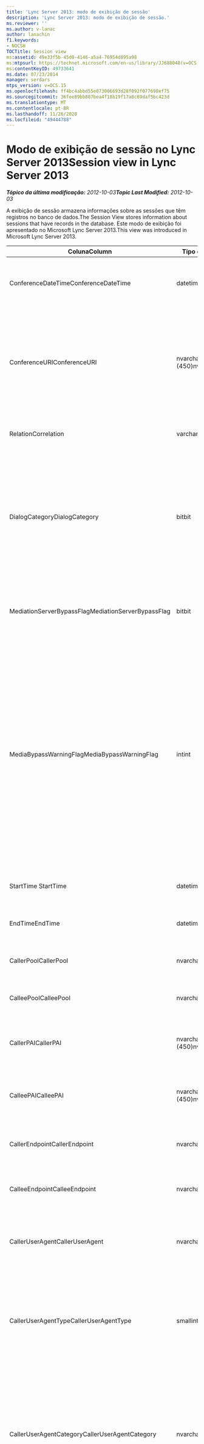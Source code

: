 ```yaml
---
title: 'Lync Server 2013: modo de exibição de sessão'
description: 'Lync Server 2013: modo de exibição de sessão.'
ms.reviewer: ''
ms.author: v-lanac
author: lanachin
f1.keywords:
- NOCSH
TOCTitle: Session view
ms:assetid: 49e33f5b-45d0-4146-a5a4-76954d895a98
ms:mtpsurl: https://technet.microsoft.com/en-us/library/JJ688048(v=OCS.15)
ms:contentKeyID: 49733641
ms.date: 07/23/2014
manager: serdars
mtps_version: v=OCS.15
ms.openlocfilehash: ff4bc4abbd55e073006693d28f092f077698ef75
ms.sourcegitcommit: 36fee89bb887bea4f18b19f17a8c69daf5bc423d
ms.translationtype: MT
ms.contentlocale: pt-BR
ms.lasthandoff: 11/26/2020
ms.locfileid: "49444788"
---
```

# <a name="session-view-in-lync-server-2013"></a><span data-ttu-id="82ec7-103">Modo de exibição de sessão no Lync Server 2013</span><span class="sxs-lookup"><span data-stu-id="82ec7-103">Session view in Lync Server 2013</span></span>

<div data-xmlns="http://www.w3.org/1999/xhtml">

<div class="topic" data-xmlns="http://www.w3.org/1999/xhtml" data-msxsl="urn:schemas-microsoft-com:xslt" data-cs="https://msdn.microsoft.com/">

<div data-asp="https://msdn2.microsoft.com/asp">



</div>

<div id="mainSection">

<div id="mainBody"><span data-ttu-id="82ec7-104">

<span> </span></span><span class="sxs-lookup"><span data-stu-id="82ec7-104">

<span> </span></span></span>

<span data-ttu-id="82ec7-105">_**Tópico da última modificação:** 2012-10-03_</span><span class="sxs-lookup"><span data-stu-id="82ec7-105">_**Topic Last Modified:** 2012-10-03_</span></span>

<span data-ttu-id="82ec7-106">A exibição de sessão armazena informações sobre as sessões que têm registros no banco de dados.</span><span class="sxs-lookup"><span data-stu-id="82ec7-106">The Session View stores information about sessions that have records in the database.</span></span> <span data-ttu-id="82ec7-107">Este modo de exibição foi apresentado no Microsoft Lync Server 2013.</span><span class="sxs-lookup"><span data-stu-id="82ec7-107">This view was introduced in Microsoft Lync Server 2013.</span></span>


<table>
<colgroup>
<col style="width: 33%" />
<col style="width: 33%" />
<col style="width: 33%" />
</colgroup>
<thead>
<tr class="header">
<th><span data-ttu-id="82ec7-108">Coluna</span><span class="sxs-lookup"><span data-stu-id="82ec7-108">Column</span></span></th>
<th><span data-ttu-id="82ec7-109">Tipo de dados</span><span class="sxs-lookup"><span data-stu-id="82ec7-109">Data Type</span></span></th>
<th><span data-ttu-id="82ec7-110">Detalhes</span><span class="sxs-lookup"><span data-stu-id="82ec7-110">Details</span></span></th>
</tr>
</thead>
<tbody>
<tr class="odd">
<td><p><span data-ttu-id="82ec7-111">ConferenceDateTime</span><span class="sxs-lookup"><span data-stu-id="82ec7-111">ConferenceDateTime</span></span></p></td>
<td><p><span data-ttu-id="82ec7-112">datetime</span><span class="sxs-lookup"><span data-stu-id="82ec7-112">datetime</span></span></p></td>
<td><p><span data-ttu-id="82ec7-113">Referenciado da tabela de mídia.</span><span class="sxs-lookup"><span data-stu-id="82ec7-113">Referenced from the MediaLine Table.</span></span></p></td>
</tr>
<tr class="even">
<td><p><span data-ttu-id="82ec7-114">ConferenceURI</span><span class="sxs-lookup"><span data-stu-id="82ec7-114">ConferenceURI</span></span></p></td>
<td><p><span data-ttu-id="82ec7-115">nvarchar (450)</span><span class="sxs-lookup"><span data-stu-id="82ec7-115">nvarchar(450)</span></span></p></td>
<td><p><span data-ttu-id="82ec7-116">URL da conferência se for uma conferência ou caixa de diálogo se for uma sessão ponto a ponto.</span><span class="sxs-lookup"><span data-stu-id="82ec7-116">Conference URI if this is a conference, or DialogID if this is a peer-to-peer session.</span></span></p></td>
</tr>
<tr class="odd">
<td><p><span data-ttu-id="82ec7-117">Relation</span><span class="sxs-lookup"><span data-stu-id="82ec7-117">Correlation</span></span></p></td>
<td><p><span data-ttu-id="82ec7-118">varchar (max)</span><span class="sxs-lookup"><span data-stu-id="82ec7-118">varchar(max)</span></span></p></td>
<td><p><span data-ttu-id="82ec7-119">ID de correlação da sessão.</span><span class="sxs-lookup"><span data-stu-id="82ec7-119">Correlation ID of the session.</span></span></p></td>
</tr>
<tr class="even">
<td><p><span data-ttu-id="82ec7-120">DialogCategory</span><span class="sxs-lookup"><span data-stu-id="82ec7-120">DialogCategory</span></span></p></td>
<td><p><span data-ttu-id="82ec7-121">bit</span><span class="sxs-lookup"><span data-stu-id="82ec7-121">bit</span></span></p></td>
<td><p><span data-ttu-id="82ec7-122">Categoria da caixa de diálogo; 0 é o servidor do Lync para o segmento do servidor de mediação; 1 é o servidor de mediação para a perna do gateway PSTN.</span><span class="sxs-lookup"><span data-stu-id="82ec7-122">Dialog category; 0 is Lync Server to Mediation Server leg; 1 is Mediation Server to PSTN gateway leg.</span></span></p></td>
</tr>
<tr class="odd">
<td><p><span data-ttu-id="82ec7-123">MediationServerBypassFlag</span><span class="sxs-lookup"><span data-stu-id="82ec7-123">MediationServerBypassFlag</span></span></p></td>
<td><p><span data-ttu-id="82ec7-124">bit</span><span class="sxs-lookup"><span data-stu-id="82ec7-124">bit</span></span></p></td>
<td><p><span data-ttu-id="82ec7-125">Indica se a chamada foi ignorada ou não.</span><span class="sxs-lookup"><span data-stu-id="82ec7-125">Indicates whether or not the call was bypassed.</span></span></p></td>
</tr>
<tr class="even">
<td><p><span data-ttu-id="82ec7-126">MediaBypassWarningFlag</span><span class="sxs-lookup"><span data-stu-id="82ec7-126">MediaBypassWarningFlag</span></span></p></td>
<td><p><span data-ttu-id="82ec7-127">int</span><span class="sxs-lookup"><span data-stu-id="82ec7-127">int</span></span></p></td>
<td><p><span data-ttu-id="82ec7-128">Esse campo, se presente, indicará por que uma chamada não foi ignorada mesmo se as IDs de bypass forem atendidas.</span><span class="sxs-lookup"><span data-stu-id="82ec7-128">This field, if present, indicates why a call was not bypassed even if the bypass IDs matched.</span></span> <span data-ttu-id="82ec7-129">Para o Lync Server, somente um valor é definido:</span><span class="sxs-lookup"><span data-stu-id="82ec7-129">For Lync Server, only one value is defined:</span></span></p>
<p><span data-ttu-id="82ec7-130">0x0001 – ID de bypass desconhecido para o adaptador de rede padrão</span><span class="sxs-lookup"><span data-stu-id="82ec7-130">0x0001 – Unknown bypass ID for Default network adapter</span></span></p></td>
</tr>
<tr class="odd">
<td><p><span data-ttu-id="82ec7-131">StartTime </span><span class="sxs-lookup"><span data-stu-id="82ec7-131">StartTime</span></span></p></td>
<td><p><span data-ttu-id="82ec7-132">datetime</span><span class="sxs-lookup"><span data-stu-id="82ec7-132">datetime</span></span></p></td>
<td><p><span data-ttu-id="82ec7-133">Hora de início da chamada.</span><span class="sxs-lookup"><span data-stu-id="82ec7-133">Call start time.</span></span></p></td>
</tr>
<tr class="even">
<td><p><span data-ttu-id="82ec7-134">EndTime</span><span class="sxs-lookup"><span data-stu-id="82ec7-134">EndTime</span></span></p></td>
<td><p><span data-ttu-id="82ec7-135">datetime</span><span class="sxs-lookup"><span data-stu-id="82ec7-135">datetime</span></span></p></td>
<td><p><span data-ttu-id="82ec7-136">Hora de término da chamada.</span><span class="sxs-lookup"><span data-stu-id="82ec7-136">Call end time.</span></span></p></td>
</tr>
<tr class="odd">
<td><p><span data-ttu-id="82ec7-137">CallerPool</span><span class="sxs-lookup"><span data-stu-id="82ec7-137">CallerPool</span></span></p></td>
<td><p><span data-ttu-id="82ec7-138">nvarchar(256)</span><span class="sxs-lookup"><span data-stu-id="82ec7-138">nvarchar(256)</span></span></p></td>
<td><p><span data-ttu-id="82ec7-139">FQDN do pool de chamadas.</span><span class="sxs-lookup"><span data-stu-id="82ec7-139">Caller pool FQDN.</span></span></p></td>
</tr>
<tr class="even">
<td><p><span data-ttu-id="82ec7-140">CalleePool</span><span class="sxs-lookup"><span data-stu-id="82ec7-140">CalleePool</span></span></p></td>
<td><p><span data-ttu-id="82ec7-141">nvarchar(256)</span><span class="sxs-lookup"><span data-stu-id="82ec7-141">nvarchar(256)</span></span></p></td>
<td><p><span data-ttu-id="82ec7-142">FQDN do pool do chamador.</span><span class="sxs-lookup"><span data-stu-id="82ec7-142">Callee pool FQDN.</span></span></p></td>
</tr>
<tr class="odd">
<td><p><span data-ttu-id="82ec7-143">CallerPAI</span><span class="sxs-lookup"><span data-stu-id="82ec7-143">CallerPAI</span></span></p></td>
<td><p><span data-ttu-id="82ec7-144">nvarchar (450)</span><span class="sxs-lookup"><span data-stu-id="82ec7-144">nvarchar(450)</span></span></p></td>
<td><p><span data-ttu-id="82ec7-145">URI de identidade declarado p do chamador.</span><span class="sxs-lookup"><span data-stu-id="82ec7-145">Caller’s p-asserted identity URI.</span></span></p></td>
</tr>
<tr class="even">
<td><p><span data-ttu-id="82ec7-146">CalleePAI</span><span class="sxs-lookup"><span data-stu-id="82ec7-146">CalleePAI</span></span></p></td>
<td><p><span data-ttu-id="82ec7-147">nvarchar (450)</span><span class="sxs-lookup"><span data-stu-id="82ec7-147">nvarchar(450)</span></span></p></td>
<td><p><span data-ttu-id="82ec7-148">URI de identidade declarada do p do chamador.</span><span class="sxs-lookup"><span data-stu-id="82ec7-148">Callee’s p-asserted identity URI.</span></span></p></td>
</tr>
<tr class="odd">
<td><p><span data-ttu-id="82ec7-149">CallerEndpoint</span><span class="sxs-lookup"><span data-stu-id="82ec7-149">CallerEndpoint</span></span></p></td>
<td><p><span data-ttu-id="82ec7-150">nvarchar(256)</span><span class="sxs-lookup"><span data-stu-id="82ec7-150">nvarchar(256)</span></span></p></td>
<td><p><span data-ttu-id="82ec7-151">Nome do ponto de extremidade do chamador.</span><span class="sxs-lookup"><span data-stu-id="82ec7-151">Caller’s endpoint name.</span></span></p></td>
</tr>
<tr class="even">
<td><p><span data-ttu-id="82ec7-152">CalleeEndpoint</span><span class="sxs-lookup"><span data-stu-id="82ec7-152">CalleeEndpoint</span></span></p></td>
<td><p><span data-ttu-id="82ec7-153">nvarchar(256)</span><span class="sxs-lookup"><span data-stu-id="82ec7-153">nvarchar(256)</span></span></p></td>
<td><p><span data-ttu-id="82ec7-154">Nome do ponto de extremidade do chamador.</span><span class="sxs-lookup"><span data-stu-id="82ec7-154">Caller’s endpoint name.</span></span></p></td>
</tr>
<tr class="odd">
<td><p><span data-ttu-id="82ec7-155">CallerUserAgent</span><span class="sxs-lookup"><span data-stu-id="82ec7-155">CallerUserAgent</span></span></p></td>
<td><p><span data-ttu-id="82ec7-156">nvarchar(256)</span><span class="sxs-lookup"><span data-stu-id="82ec7-156">nvarchar(256)</span></span></p></td>
<td><p><span data-ttu-id="82ec7-157">Cadeia de caracteres do agente do usuário do chamador.</span><span class="sxs-lookup"><span data-stu-id="82ec7-157">Caller’s user agent string.</span></span></p></td>
</tr>
<tr class="even">
<td><p><span data-ttu-id="82ec7-158">CallerUserAgentType</span><span class="sxs-lookup"><span data-stu-id="82ec7-158">CallerUserAgentType</span></span></p></td>
<td><p><span data-ttu-id="82ec7-159">smallint</span><span class="sxs-lookup"><span data-stu-id="82ec7-159">smallint</span></span></p></td>
<td><p><span data-ttu-id="82ec7-160">Tipo de agente do usuário do chamador.</span><span class="sxs-lookup"><span data-stu-id="82ec7-160">Type of caller’s user agent.</span></span> <span data-ttu-id="82ec7-161">Consulte a <a href="lync-server-2013-useragent-table.md">tabela UserAgent no Lync Server 2013</a> para obter detalhes.</span><span class="sxs-lookup"><span data-stu-id="82ec7-161">See the <a href="lync-server-2013-useragent-table.md">UserAgent table in Lync Server 2013</a> for details.</span></span></p></td>
</tr>
<tr class="odd">
<td><p><span data-ttu-id="82ec7-162">CallerUserAgentCategory</span><span class="sxs-lookup"><span data-stu-id="82ec7-162">CallerUserAgentCategory</span></span></p></td>
<td><p><span data-ttu-id="82ec7-163">nvarchar (64)</span><span class="sxs-lookup"><span data-stu-id="82ec7-163">nvarchar (64)</span></span></p></td>
<td><p><span data-ttu-id="82ec7-164">Categoria do agente do usuário do chamador.</span><span class="sxs-lookup"><span data-stu-id="82ec7-164">Category of caller’s user agent.</span></span> <span data-ttu-id="82ec7-165">Consulte a <a href="lync-server-2013-useragentdef-table-qoe.md">tabela UserAgentDef (QoE) no Lync Server 2013</a> para obter detalhes.</span><span class="sxs-lookup"><span data-stu-id="82ec7-165">See the <a href="lync-server-2013-useragentdef-table-qoe.md">UserAgentDef table (QoE) in Lync Server 2013</a> for details.</span></span></p></td>
</tr>
<tr class="even">
<td><p><span data-ttu-id="82ec7-166">CalleeUserAgent</span><span class="sxs-lookup"><span data-stu-id="82ec7-166">CalleeUserAgent</span></span></p></td>
<td><p><span data-ttu-id="82ec7-167">nvarchar(256)</span><span class="sxs-lookup"><span data-stu-id="82ec7-167">nvarchar(256)</span></span></p></td>
<td><p><span data-ttu-id="82ec7-168">Cadeia de caracteres do agente do usuário do chamador.</span><span class="sxs-lookup"><span data-stu-id="82ec7-168">Callee’s user agent string.</span></span></p></td>
</tr>
<tr class="odd">
<td><p><span data-ttu-id="82ec7-169">CalleeUserAgentType</span><span class="sxs-lookup"><span data-stu-id="82ec7-169">CalleeUserAgentType</span></span></p></td>
<td><p><span data-ttu-id="82ec7-170">smallint</span><span class="sxs-lookup"><span data-stu-id="82ec7-170">smallint</span></span></p></td>
<td><p><span data-ttu-id="82ec7-171">Tipo de agente do usuário para o chamador.</span><span class="sxs-lookup"><span data-stu-id="82ec7-171">Type of user agent for the callee.</span></span> <span data-ttu-id="82ec7-172">Consulte a <a href="lync-server-2013-useragent-table.md">tabela UserAgent no Lync Server 2013</a> para obter detalhes.</span><span class="sxs-lookup"><span data-stu-id="82ec7-172">See the <a href="lync-server-2013-useragent-table.md">UserAgent table in Lync Server 2013</a> for details.</span></span></p></td>
</tr>
<tr class="even">
<td><p><span data-ttu-id="82ec7-173">CalleeUserAgentCategory</span><span class="sxs-lookup"><span data-stu-id="82ec7-173">CalleeUserAgentCategory</span></span></p></td>
<td><p><span data-ttu-id="82ec7-174">nvarchar (64)</span><span class="sxs-lookup"><span data-stu-id="82ec7-174">nvarchar (64)</span></span></p></td>
<td><p><span data-ttu-id="82ec7-175">Categoria do agente do usuário para o chamador.</span><span class="sxs-lookup"><span data-stu-id="82ec7-175">User agent category for the callee.</span></span> <span data-ttu-id="82ec7-176">Consulte a <a href="lync-server-2013-useragentdef-table-qoe.md">tabela UserAgentDef (QoE) no Lync Server 2013</a> para obter detalhes.</span><span class="sxs-lookup"><span data-stu-id="82ec7-176">See the <a href="lync-server-2013-useragentdef-table-qoe.md">UserAgentDef table (QoE) in Lync Server 2013</a> for details.</span></span></p></td>
</tr>
<tr class="odd">
<td><p><span data-ttu-id="82ec7-177">CallerURI</span><span class="sxs-lookup"><span data-stu-id="82ec7-177">CallerURI</span></span></p></td>
<td><p><span data-ttu-id="82ec7-178">nvarchar (450)</span><span class="sxs-lookup"><span data-stu-id="82ec7-178">nvarchar(450)</span></span></p></td>
<td><p><span data-ttu-id="82ec7-179">URI do chamador.</span><span class="sxs-lookup"><span data-stu-id="82ec7-179">Caller’s URI.</span></span></p></td>
</tr>
<tr class="even">
<td><p><span data-ttu-id="82ec7-180">CalleeURI</span><span class="sxs-lookup"><span data-stu-id="82ec7-180">CalleeURI</span></span></p></td>
<td><p><span data-ttu-id="82ec7-181">nvarchar (450)</span><span class="sxs-lookup"><span data-stu-id="82ec7-181">nvarchar(450)</span></span></p></td>
<td><p><span data-ttu-id="82ec7-182">URI do chamador.</span><span class="sxs-lookup"><span data-stu-id="82ec7-182">Callee’s URI.</span></span></p></td>
</tr>
<tr class="odd">
<td><p><span data-ttu-id="82ec7-183">CallPrioirty</span><span class="sxs-lookup"><span data-stu-id="82ec7-183">CallPrioirty</span></span></p></td>
<td><p><span data-ttu-id="82ec7-184">int</span><span class="sxs-lookup"><span data-stu-id="82ec7-184">int</span></span></p></td>
<td><p><span data-ttu-id="82ec7-185">Prioridade da chamada.</span><span class="sxs-lookup"><span data-stu-id="82ec7-185">Priority of the call.</span></span></p></td>
</tr>
</tbody>
</table><span data-ttu-id="82ec7-186">


</div>

<span> </span>

</div>

</div>

</span><span class="sxs-lookup"><span data-stu-id="82ec7-186">


</div>

<span> </span>

</div>

</div>

</span></span></div>

